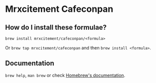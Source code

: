 # Mrxcitement Cafeconpan

## How do I install these formulae?

`brew install mrxcitement/cafeconpan/<formula>`

Or `brew tap mrxcitement/cafeconpan` and then `brew install <formula>`.

## Documentation

`brew help`, `man brew` or check [Homebrew's documentation](https://docs.brew.sh).
